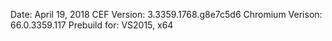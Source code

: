 Date:             April 19, 2018
CEF Version:      3.3359.1768.g8e7c5d6
Chromium Verison: 66.0.3359.117
Prebuild for:     VS2015, x64